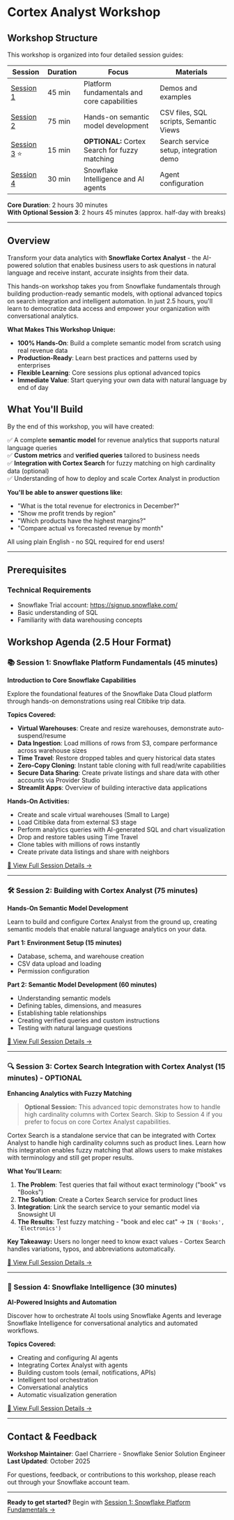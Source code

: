 # Cortex Analyst Workshop

## Workshop Structure

This workshop is organized into four detailed session guides:

| Session | Duration | Focus | Materials |
|---------|----------|-------|-----------|
| [Session 1](SESSION_1_SNOWFLAKE_FUNDAMENTALS.md) | 45 min | Platform fundamentals and core capabilities | Demos and examples |
| [Session 2](SESSION_2_CORTEX_ANALYST.md) | 75 min | Hands-on semantic model development | CSV files, SQL scripts, Semantic Views |
| [Session 3](SESSION_3_CORTEX_SEARCH_INTEGRATION.md) ⭐ | 15 min | **OPTIONAL:** Cortex Search for fuzzy matching | Search service setup, integration demo |
| [Session 4](SESSION_4_SNOWFLAKE_INTELLIGENCE.md) | 30 min | Snowflake Intelligence and AI agents | Agent configuration |

**Core Duration**: 2 hours 30 minutes  
**With Optional Session 3**: 2 hours 45 minutes (approx. half-day with breaks)

---

## Overview

Transform your data analytics with **Snowflake Cortex Analyst** - the AI-powered solution that enables business users to ask questions in natural language and receive instant, accurate insights from their data.

This hands-on workshop takes you from Snowflake fundamentals through building production-ready semantic models, with optional advanced topics on search integration and intelligent automation. In just 2.5 hours, you'll learn to democratize data access and empower your organization with conversational analytics.

**What Makes This Workshop Unique:**
- **100% Hands-On**: Build a complete semantic model from scratch using real revenue data
- **Production-Ready**: Learn best practices and patterns used by enterprises
- **Flexible Learning**: Core sessions plus optional advanced topics
- **Immediate Value**: Start querying your own data with natural language by end of day

## What You'll Build

By the end of this workshop, you will have created:

✅ A complete **semantic model** for revenue analytics that supports natural language queries  
✅ **Custom metrics** and **verified queries** tailored to business needs  
✅ **Integration with Cortex Search** for fuzzy matching on high cardinality data (optional)  
✅ Understanding of how to deploy and scale Cortex Analyst in production

**You'll be able to answer questions like:**
- "What is the total revenue for electronics in December?"
- "Show me profit trends by region"
- "Which products have the highest margins?"
- "Compare actual vs forecasted revenue by month"

All using plain English - no SQL required for end users!

---

## Prerequisites

### Technical Requirements
- Snowflake Trial account: <a href="https://signup.snowflake.com/" target="_blank">https://signup.snowflake.com/</a>
- Basic understanding of SQL
- Familiarity with data warehousing concepts

## Workshop Agenda (2.5 Hour Format)

### 📚 Session 1: Snowflake Platform Fundamentals (45 minutes)
**Introduction to Core Snowflake Capabilities**

Explore the foundational features of the Snowflake Data Cloud platform through hands-on demonstrations using real Citibike trip data.

**Topics Covered:**
- **Virtual Warehouses**: Create and resize warehouses, demonstrate auto-suspend/resume
- **Data Ingestion**: Load millions of rows from S3, compare performance across warehouse sizes
- **Time Travel**: Restore dropped tables and query historical data states
- **Zero-Copy Cloning**: Instant table cloning with full read/write capabilities
- **Secure Data Sharing**: Create private listings and share data with other accounts via Provider Studio
- **Streamlit Apps**: Overview of building interactive data applications

**Hands-On Activities:**
- Create and scale virtual warehouses (Small to Large)
- Load Citibike data from external S3 stage
- Perform analytics queries with AI-generated SQL and chart visualization
- Drop and restore tables using Time Travel
- Clone tables with millions of rows instantly
- Create private data listings and share with neighbors

[📖 View Full Session Details →](SESSION_1_SNOWFLAKE_FUNDAMENTALS.md)

---

### 🛠️ Session 2: Building with Cortex Analyst (75 minutes)
**Hands-On Semantic Model Development**

Learn to build and configure Cortex Analyst from the ground up, creating semantic models that enable natural language analytics on your data.

**Part 1: Environment Setup (15 minutes)**
- Database, schema, and warehouse creation
- CSV data upload and loading
- Permission configuration

**Part 2: Semantic Model Development (60 minutes)**
- Understanding semantic models
- Defining tables, dimensions, and measures
- Establishing table relationships
- Creating verified queries and custom instructions
- Testing with natural language questions

[📖 View Full Session Details →](SESSION_2_CORTEX_ANALYST.md)

---

### 🔍 Session 3: Cortex Search Integration with Cortex Analyst (15 minutes) - OPTIONAL
**Enhancing Analytics with Fuzzy Matching**

> **Optional Session:** This advanced topic demonstrates how to handle high cardinality columns with Cortex Search. Skip to Session 4 if you prefer to focus on core Cortex Analyst capabilities.

Cortex Search is a standalone service that can be integrated with Cortex Analyst to handle high cardinality columns such as product lines. Learn how this integration enables fuzzy matching that allows users to make mistakes with terminology and still get proper results.

**What You'll Learn:**
1. **The Problem**: Test queries that fail without exact terminology ("book" vs "Books")
2. **The Solution**: Create a Cortex Search service for product lines
3. **Integration**: Link the search service to your semantic model via Snowsight UI
4. **The Results**: Test fuzzy matching - "book and elec cat" → `IN ('Books', 'Electronics')`

**Key Takeaway:** Users no longer need to know exact values - Cortex Search handles variations, typos, and abbreviations automatically.

[📖 View Full Session Details →](SESSION_3_CORTEX_SEARCH_INTEGRATION.md)

---

### 🚀 Session 4: Snowflake Intelligence (30 minutes)
**AI-Powered Insights and Automation**

Discover how to orchestrate AI tools using Snowflake Agents and leverage Snowflake Intelligence for conversational analytics and automated workflows.

**Topics Covered:**
- Creating and configuring AI agents
- Integrating Cortex Analyst with agents
- Building custom tools (email, notifications, APIs)
- Intelligent tool orchestration
- Conversational analytics
- Automatic visualization generation

[📖 View Full Session Details →](SESSION_4_SNOWFLAKE_INTELLIGENCE.md)

---

## Contact & Feedback

**Workshop Maintainer**: Gael Charriere - Snowflake Senior Solution Engineer
**Last Updated**: October 2025  

For questions, feedback, or contributions to this workshop, please reach out through your Snowflake account team.

---

**Ready to get started?** Begin with [Session 1: Snowflake Platform Fundamentals →](SESSION_1_SNOWFLAKE_FUNDAMENTALS.md)

